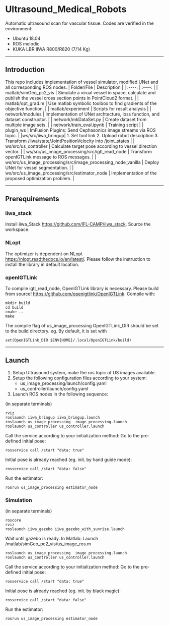 # Ultrasound_Medical_Robots
Automatic ultrasound scan for vascular tissue.
Codes are verified in the environment:
* Ubuntu 18.04
* ROS melodic
* KUKA LBR IIWA R800/R820 (7/14 Kg)
---
## Introduction
This repo includes implementation of vessel simulator, modified UNet and all corresponding ROS nodes.
| Folder/File | Description |
| :----: | :----: |
| matlab/simGeo_pc2_vis | Simulate a virual vessel in space, calculate and publish the vessel cross section points in PointCloud2 format. |
| matlab/opt_grad.m | Use matlab symbolic toolbox to find gradients of the objective function. |
| matlab/experiment | Scripts for result analysis |
| network/modules | Implementation of UNet archtecture, loss function, and dataset constructor. |
| network/mkDataSet.py | Create dataset from multiple image sets. |
| network/train_eval.ipynb | Training script |
| plugin_ws | ImFusion Plugins: Send Cephasonics image streams via ROS topic. |
|ws/src/iiwa_bringup| 1. Set tool link 2. Upload robot description 3. Transform /iiwa/state/JointPositionVelocity into /joint_states |
| ws/src/us_controller | Calculate target pose according to vessel direction vector. |
| ws/src/us_image_processing/src/igtl_read_node | Transform openIGTLink message to ROS messages. |
| ws/src/us_image_processing/src/image_processing_node_vanilla | Deploy UNet for vessel segmentation. |
| ws/src/us_image_processing/src/estimator_node | Implementation of the proposed optimization problem. |

---
## Prerequirements 

### iiwa_stack
Install iiwa_Stack https://github.com/IFL-CAMP/iiwa_stack. Source the workspace.

### NLopt
The optimizer is dependent on NLopt https://nlopt.readthedocs.io/en/latest/. Please follow the instruction to install the library in default location.

### openIGTLink
To compile igtl_read_node, OpenIGTLink library is necessary. Please build from source! https://github.com/openigtlink/OpenIGTLink.
Compile with:

    mkdir build
    cd build
    cmake ..
    make

The compile flag of us_image_processing OpenIGTLink_DIR should be set to the build directory. eg. By default, it is set with 

    set(OpenIGTLink_DIR $ENV{HOME}/.local/OpenIGTLink/build)

---
## Launch 
1. Setup Ultrasound system, make the ros topic of US images available.
2. Setup the following configuration files according to your system:
    - us_image_processing/launch/config.yaml
    - us_controller/launch/config.yaml
3. Launch ROS nodes in the following sequence:

(in separate terminals)

    rviz
    roslaunch iiwa_bringup iiwa_bringup.launch
    roslaunch us_image_processing  image_processing.launch
    roslaunch us_controller us_controller.launch

Call the service according to your initialization method:
Go to the pre-defined initial pose:
    
    rosservice call /start "data: true"

Initial pose is already reached (eg. init. by hand guide mode): 

    rosservice call /start "data: false"

Run the estimator: 

    rosrun us_image_processing estimator_node

### Simulation
(in separate terminals)
    
    roscore
    rviz
    roslaunch iiwa_gazebo iiwa_gazebo_with_sunrise.launch

Wait until gazebo is ready.
In Matlab: Launch /matlab/simGeo_pc2_vis/us_image_ros.m

    roslaunch us_image_processing  image_processing.launch
    roslaunch us_controller us_controller.launch

Call the service according to your initialization method:
Go to the pre-defined initial pose:
    
    rosservice call /start "data: true"

Initial pose is already reached (eg. init. by black magic): 

    rosservice call /start "data: false"

Run the estimator: 

    rosrun us_image_processing estimator_node
